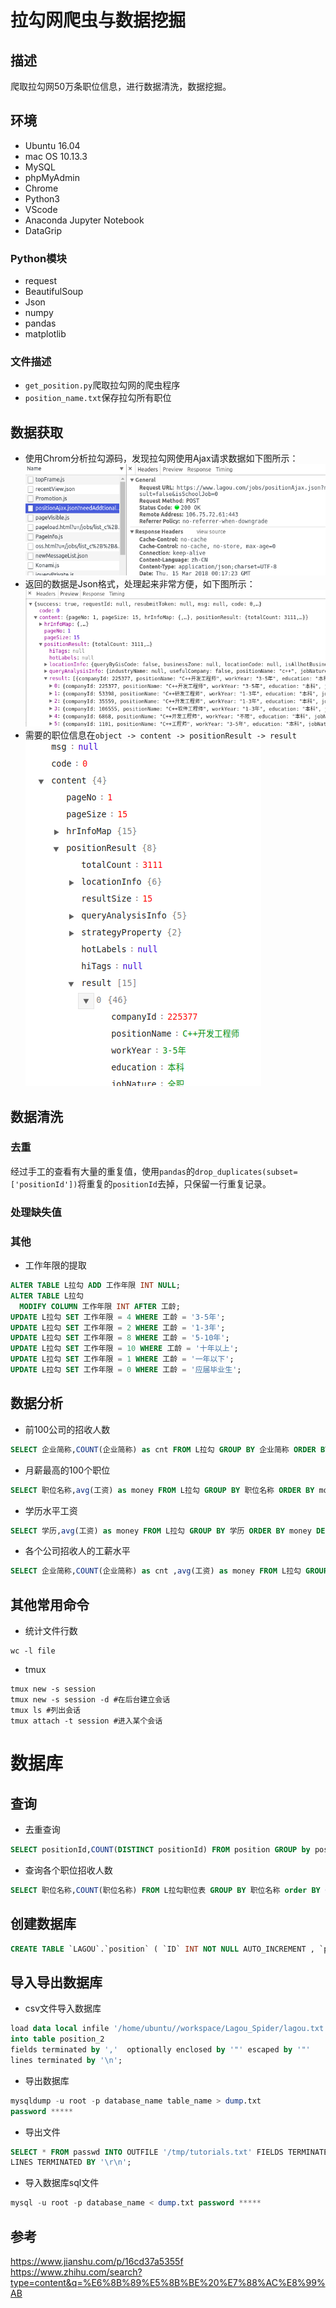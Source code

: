 # 拉勾网爬虫与数据挖掘
## 描述
爬取拉勾网50万条职位信息，进行数据清洗，数据挖掘。
## 环境
- Ubuntu 16.04
- mac OS 10.13.3 
- MySQL
- phpMyAdmin
- Chrome
- Python3
- VScode
- Anaconda Jupyter Notebook
- DataGrip
### Python模块
- request
- BeautifulSoup
- Json
- numpy
- pandas
- matplotlib
### 文件描述
- `get_position.py`爬取拉勾网的爬虫程序
- `position_name.txt`保存拉勾所有职位
## 数据获取
- 使用Chrom分析拉勾源码，发现拉勾网使用Ajax请求数据如下图所示：
![](./readme_picture/ajax.png)
- 返回的数据是Json格式，处理起来非常方便，如下图所示：
![](./readme_picture/json.png)
- 需要的职位信息在`object -> content -> positionResult -> result`
![](./readme_picture/json_tree.png)
## 数据清洗
### 去重
经过手工的查看有大量的重复值，使用`pandas`的`drop_duplicates(subset=['positionId'])`将重复的`positionId`去掉，只保留一行重复记录。
### 处理缺失值
### 其他
- 工作年限的提取
```sql
ALTER TABLE L拉勾 ADD 工作年限 INT NULL;
ALTER TABLE L拉勾
  MODIFY COLUMN 工作年限 INT AFTER 工龄;
UPDATE L拉勾 SET 工作年限 = 4 WHERE 工龄 = '3-5年';
UPDATE L拉勾 SET 工作年限 = 2 WHERE 工龄 = '1-3年';
UPDATE L拉勾 SET 工作年限 = 8 WHERE 工龄 = '5-10年';
UPDATE L拉勾 SET 工作年限 = 10 WHERE 工龄 = '十年以上';
UPDATE L拉勾 SET 工作年限 = 1 WHERE 工龄 = '一年以下';
UPDATE L拉勾 SET 工作年限 = 0 WHERE 工龄 = '应届毕业生';
```
## 数据分析
- 前100公司的招收人数
```sql
SELECT 企业简称,COUNT(企业简称) as cnt FROM L拉勾 GROUP BY 企业简称 ORDER BY cnt DESC LIMIT 100
```
- 月薪最高的100个职位
```sql
SELECT 职位名称,avg(工资) as money FROM L拉勾 GROUP BY 职位名称 ORDER BY money DESC LIMIT 100
```
- 学历水平工资
```sql
SELECT 学历,avg(工资) as money FROM L拉勾 GROUP BY 学历 ORDER BY money DESC
```
- 各个公司招收人的工薪水平
```sql
SELECT 企业简称,COUNT(企业简称) as cnt ,avg(工资) as money FROM L拉勾 GROUP BY 企业简称 ORDER BY cnt DESC,money DESC LIMIT 100
```

## 其他常用命令
- 统计文件行数
```shell
wc -l file
```
- tmux
```shell
tmux new -s session
tmux new -s session -d #在后台建立会话
tmux ls #列出会话
tmux attach -t session #进入某个会话
```
# 数据库
## 查询
- 去重查询
```sql
SELECT positionId,COUNT(DISTINCT positionId) FROM position GROUP by positionId
```
- 查询各个职位招收人数
```sql
SELECT 职位名称,COUNT(职位名称) FROM L拉勾职位表 GROUP BY 职位名称 order BY COUNT(职位名称) desc
```
## 创建数据库
```SQL
CREATE TABLE `LAGOU`.`position` ( `ID` INT NOT NULL AUTO_INCREMENT , `positionId` INT(10) NOT NULL , `positionLables` VARCHAR(20) NOT NULL , `positionName` VARCHAR(20) NOT NULL , `positionAdvantage` VARCHAR(20) NOT NULL , `firstType` VARCHAR(20) NOT NULL , `secondType` VARCHAR(20) NOT NULL , `workYear` INT(10) NOT NULL , `education` VARCHAR(20) NOT NULL , `salary` VARCHAR(20) NOT NULL , `isSchoolJob` VARCHAR(5) NOT NULL , `companyId` INT(10) NOT NULL , `companyShortName` VARCHAR(20) NOT NULL , `companyFullName` VARCHAR(20) NOT NULL , `companySize` VARCHAR(20) NOT NULL , `financeStage` VARCHAR(20) NOT NULL , `industryField` VARCHAR(20) NOT NULL , `industryLables` VARCHAR(20) NOT NULL , `createTime` VARCHAR(20) NOT NULL , `formatCreateTime` VARCHAR(20) NOT NULL , `city` VARCHAR(20) NOT NULL , `district` VARCHAR(20) NOT NULL , `businessZones` VARCHAR(20) NOT NULL , `linestaion` VARCHAR(20) NOT NULL , `stationname` VARCHAR(20) NOT NULL , PRIMARY KEY (`ID`)) ENGINE = InnoDB
```
## 导入导出数据库
- csv文件导入数据库
```SQL
load data local infile '/home/ubuntu//workspace/Lagou_Spider/lagou.txt'
into table position_2
fields terminated by ','  optionally enclosed by '"' escaped by '"'
lines terminated by '\n';
```
- 导出数据库
```SQL
mysqldump -u root -p database_name table_name > dump.txt
password *****
```
- 导出文件
```sql
SELECT * FROM passwd INTO OUTFILE '/tmp/tutorials.txt' FIELDS TERMINATED BY ',' ENCLOSED BY '"'
LINES TERMINATED BY '\r\n';
```
- 导入数据库sql文件
```SQL
mysql -u root -p database_name < dump.txt password *****
```
## 参考
https://www.jianshu.com/p/16cd37a5355f  
https://www.zhihu.com/search?type=content&q=%E6%8B%89%E5%8B%BE%20%E7%88%AC%E8%99%AB